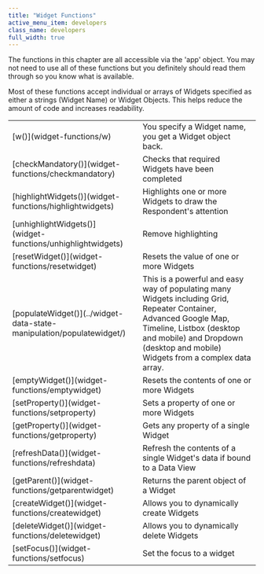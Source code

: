 ```yaml
---
title: "Widget Functions"
active_menu_item: developers
class_name: developers
full_width: true
---
```



The functions in this chapter are all accessible via the 'app' object. You may not need to use all of these functions but you definitely should read them through so you know what is available.

Most of these functions accept individual or arrays of Widgets specified as either a strings (Widget Name) or Widget Objects. This helps reduce the amount of code and increases readability.

<table>
<tr>
<td width="149">
[w()](widget-functions/w)

</td>
<td width="12">
</td>
<td width="719">
You specify a Widget name, you get a Widget object back.

</td>
</tr>
<tr>
<td width="149">
[checkMandatory()](widget-functions/checkmandatory)

</td>
<td width="12">
</td>
<td width="719">
Checks that required Widgets have been completed

</td>
</tr>
<tr>
<td width="149">
[highlightWidgets()](widget-functions/highlightwidgets)

</td>
<td width="12">
</td>
<td width="719">
Highlights one or more Widgets to draw the Respondent's attention

</td>
</tr>
<tr>
<td width="149">
[unhighlightWidgets()](widget-functions/unhighlightwidgets)

</td>
<td width="12">
</td>
<td width="719">
Remove highlighting

</td>
</tr>
<tr>
<td width="149">
[resetWidget()](widget-functions/resetwidget)

</td>
<td width="12">
</td>
<td width="719">
Resets the value of one or more Widgets

</td>
</tr>
<tr>
<td width="149">
[populateWidget()](../widget-data-state-manipulation/populatewidget/)

</td>
<td width="12">
</td>
<td width="719">
This is a powerful and easy way of populating many Widgets including Grid, Repeater Container, Advanced Google Map, Timeline, Listbox (desktop and mobile) and Dropdown (desktop and mobile) Widgets from a complex data array.

</td>
</tr>
<tr>
<td width="149">
[emptyWidget()](widget-functions/emptywidget)

</td>
<td width="12">
</td>
<td width="719">
Resets the contents of one or more Widgets

</td>
</tr>
<tr>
<td width="149">
[setProperty()](widget-functions/setproperty)

</td>
<td width="12">
</td>
<td width="719">
Sets a property of one or more Widgets

</td>
</tr>
<tr>
<td width="149">
[getProperty()](widget-functions/getproperty)

</td>
<td width="12">
</td>
<td width="719">
Gets any property of a single Widget

</td>
</tr>
<tr>
<td width="149">
[refreshData()](widget-functions/refreshdata)

</td>
<td width="12">
</td>
<td width="719">
Refresh the contents of a single Widget's data if bound to a Data View

</td>
</tr>
<tr>
<td width="149">
[getParent()](widget-functions/getparentwidget)

</td>
<td width="12">
</td>
<td width="719">
Returns the parent object of a Widget

</td>
</tr>
<tr>
<td width="149">
[createWidget()](widget-functions/createwidget)

</td>
<td width="12">
</td>
<td width="719">
Allows you to dynamically create Widgets

</td>
</tr>
<tr>
<td width="149">
[deleteWidget()](widget-functions/deletewidget)

</td>
<td width="12">
</td>
<td width="719">
Allows you to dynamically delete Widgets

</td>
</tr>
<tr>
<td width="149">
[setFocus()](widget-functions/setfocus)

</td>
<td width="12">
</td>
<td width="719">
Set the focus to a widget

</td>
</tr>
</table>

